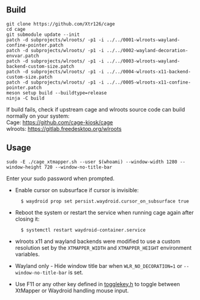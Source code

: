 ## Build 
    git clone https://github.com/Xtr126/cage
    cd cage
    git submodule update --init
    patch -d subprojects/wlroots/ -p1 -i ../../0001-wlroots-wayland-confine-pointer.patch 
    patch -d subprojects/wlroots/ -p1 -i ../../0002-wayland-decoration-envvar.patch
    patch -d subprojects/wlroots/ -p1 -i ../../0003-wlroots-wayland-backend-custom-size.patch
    patch -d subprojects/wlroots/ -p1 -i ../../0004-wlroots-x11-backend-custom-size.patch
    patch -d subprojects/wlroots/ -p1 -i ../../0005-wlroots-x11-confine-pointer.patch
    meson setup build --buildtype=release
    ninja -C build
If build fails, check if upstream cage and wlroots source code can build normally on your system:  
Cage: https://github.com/cage-kiosk/cage  
wlroots: https://gitlab.freedesktop.org/wlroots

## Usage
    sudo -E ./cage_xtmapper.sh --user $(whoami) --window-width 1280 --window-height 720 --window-no-title-bar
    
Enter your sudo password when prompted.  
- Enable cursor on subsurface if cursor is invisible:
  
        $ waydroid prop set persist.waydroid.cursor_on_subsurface true
- Reboot the system or restart the service when running cage again after closing it:

        $ systemctl restart waydroid-container.service
- wlroots x11 and wayland backends were modified to use a custom resolution set by the `XTMAPPER_WIDTH` and `XTMAPPER_HEIGHT` environment variables.  
- Wayland only - Hide window title bar when `WLR_NO_DECORATION=1` or `--window-no-title-bar` is set.  
- Use F11 or any other key defined in  [togglekey.h](https://github.com/Xtr126/cage/blob/master/togglekey.h) to toggle between XtMapper or Waydroid handling mouse input.
    
